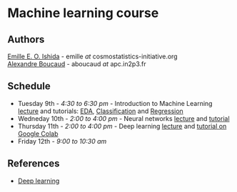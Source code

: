 Machine learning course
=======================

Authors
-------
[Emille E. O. Ishida](www.emilleishida.com) - emille _at_ cosmostatistics-initiative.org  
[Alexandre Boucaud](https://aboucaud.github.io/) - aboucaud _at_ apc.in2p3.fr  

Schedule
--------
- Tuesday 9th - _4:30 to 6:30 pm_ - Introduction to Machine Learning [lecture](https://docs.google.com/presentation/d/1QAVukdMrY9PPdaRk9E8qLts3mQMRLU3ddePHx4VmYy0/edit?usp=sharing) and tutorials: [EDA](notebooks/EDA_SDSS.ipynb), [Classification](notebooks/Classification.ipynb) and [Regression](notebooks/Regression.ipynb)  
- Wedneday 10th - _2:00 to 4:00 pm_ - Neural networks [lecture](https://aboucaud.github.io/slides/2019/neural-networks-asterics) and [tutorial](notebooks/simple_nn_library.ipynb)  
- Thursday 11th - _2:00 to 4:00 pm_ - Deep learning [lecture](https://aboucaud.github.io/slides/2019/deep-learning-asterics) and [tutorial on Google Colab](https://colab.research.google.com/github/Asterics2020-Obelics/School2019/blob/dl-notebook/machine-learning/notebooks/deblending_with_deep_learning.ipynb)  
- Friday 12th - _9:00 to 10:30 am_  

References
----------
- [Deep learning](references/deeplearning.md)
